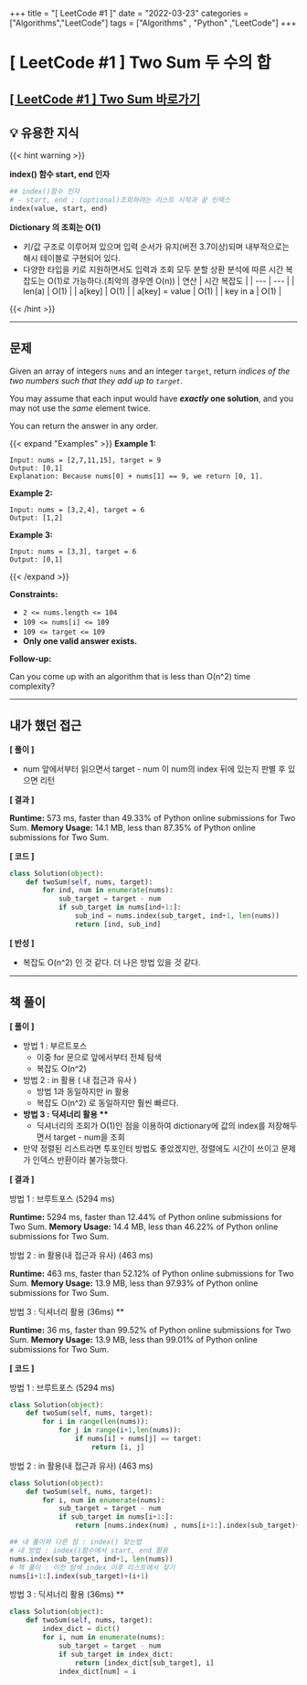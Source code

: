 +++
title = "[ LeetCode #1 ]"
date = "2022-03-23"
categories = ["Algorithms","LeetCode"]
tags = ["Algorithms" , "Python" ,"LeetCode"]
+++

# [ LeetCode #1 ] Two Sum 두 수의 합

## [[ LeetCode #1 ] Two Sum 바로가기 ](https://leetcode.com/problems/two-sum/)

## 💡 유용한 지식

{{< hint warning >}}

**index() 함수 start, end 인자**

```python
## index()함수 인자
# - start, end ; (optional)조회하려는 리스트 시작과 끝 인덱스
index(value, start, end)
```

**Dictionary 의 조회는 O(1)**

- 키/값 구조로 이루어져 있으며 입력 순서가 유지(버전 3.7이상)되며 내부적으로는 해시 테이블로 구현되어 있다.
- 다양한 타입을 키로 지원하면서도 입력과 조회 모두 분할 상환 분석에 따른 시간 복잡도는 O(1)로 가능하다.(최악의 경우엔 O(n))
  | 연산 | 시간 복잡도 |
  | --- | --- |
  | len(a) | O(1) |
  | a[key] | O(1) |
  | a[key] = value | O(1) |
  | key in a | O(1) |

{{< /hint >}}

---

## 문제

Given an array of integers `nums` and an integer `target`, return *indices of the two numbers such that they add up to `target`*.

You may assume that each input would have ***exactly* one solution**, and you may not use the *same* element twice.

You can return the answer in any order.

{{< expand "Examples" >}}
**Example 1:**

```
Input: nums = [2,7,11,15], target = 9
Output: [0,1]
Explanation: Because nums[0] + nums[1] == 9, we return [0, 1].
```

**Example 2:**

```
Input: nums = [3,2,4], target = 6
Output: [1,2]

```

**Example 3:**

```
Input: nums = [3,3], target = 6
Output: [0,1]

```

{{< /expand >}}

**Constraints:**

- `2 <= nums.length <= 104`
- `109 <= nums[i] <= 109`
- `109 <= target <= 109`
- **Only one valid answer exists.**

**Follow-up:**

Can you come up with an algorithm that is less than O(n^2) time complexity?

---

## 내가 했던 접근

**[ 풀이 ]**

- num 앞에서부터 읽으면서 target - num 이 num의 index 뒤에 있는지 판별 후 있으면 리턴

**[ 결과 ]**

**Runtime:** 573 ms, faster than 49.33% of Python online submissions for Two Sum.
**Memory Usage:** 14.1 MB, less than 87.35% of Python online submissions for Two Sum.

**[ 코드 ]**

```python
class Solution(object):
    def twoSum(self, nums, target):
        for ind, num in enumerate(nums):
            sub_target = target - num
            if sub_target in nums[ind+1:]:
                sub_ind = nums.index(sub_target, ind+1, len(nums))
                return [ind, sub_ind]
```

**[ 반성 ]**

- 복잡도 O(n^2) 인 것 같다. 더 나은 방법 있을 것 같다.

---

## 책 풀이

**[ 풀이 ]**

- 방법 1 : 부르트포스
  - 이중 for 문으로 앞에서부터 전체 탐색
  - 복잡도 O(n^2)
- 방법 2 : in 활용 ( 내 접근과 유사 )
  - 방법 1과 동일하지만 in 활용
  - 복잡도 O(n^2) 로 동일하지만 훨씬 빠르다.
- **방법 3 : 딕셔너리 활용 \*\***
  - 딕셔너리의 조회가 O(1)인 점을 이용하여 dictionary에 값의 index를 저장해두면서 target - num을 조회
- 만약 정렬된 리스트라면 투포인터 방법도 좋았겠지만, 정렬에도 시간이 쓰이고 문제가 인덱스 반환이라 불가능했다.

**[ 결과 ]**

방법 1 : 브루트포스 (5294 ms)

**Runtime:** 5294 ms, faster than 12.44% of Python online submissions for Two Sum.
**Memory Usage:** 14.4 MB, less than 46.22% of Python online submissions for Two Sum.

방법 2 : in 활용(내 접근과 유사) (463 ms)

**Runtime:** 463 ms, faster than 52.12% of Python online submissions for Two Sum.
**Memory Usage:** 13.9 MB, less than 97.93% of Python online submissions for Two Sum.

방법 3 : 딕셔너리 활용 (36ms) \*\*

**Runtime:** 36 ms, faster than 99.52% of Python online submissions for Two Sum.
**Memory Usage:** 13.9 MB, less than 99.01% of Python online submissions for Two Sum.

**[ 코드 ]**

방법 1 : 브루트포스 (5294 ms)

```python
class Solution(object):
    def twoSum(self, nums, target):
        for i in range(len(nums)):
            for j in range(i+1,len(nums)):
                if nums[i] + nums[j] == target:
                    return [i, j]
```

방법 2 : in 활용(내 접근과 유사) (463 ms)

```python
class Solution(object):
    def twoSum(self, nums, target):
        for i, num in enumerate(nums):
            sub_target = target - num
            if sub_target in nums[i+1:]:
                return [nums.index(num) , nums[i+1:].index(sub_target)+(i+1)]

## 내 풀이와 다른 점 : index() 찾는법
# 내 방법 : index()함수에서 start, end 활용
nums.index(sub_target, ind+1, len(nums))
# 책 풀이 : 이전 탐색 index 이후 리스트에서 찾기
nums[i+1:].index(sub_target)+(i+1)
```

방법 3 : 딕셔너리 활용 (36ms) \*\*

```python
class Solution(object):
    def twoSum(self, nums, target):
        index_dict = dict()
        for i, num in enumerate(nums):
            sub_target = target - num
            if sub_target in index_dict:
                return [index_dict[sub_target], i]
            index_dict[num] = i
```
